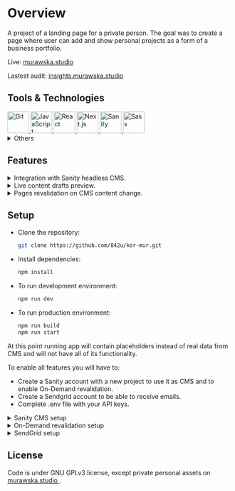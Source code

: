 # Overview

A project of a landing page for a private person. The goal was to create a page where user can add and show personal projects as a form of a business portfolio.

Live:
<a href="https://www.murawska.studio/" target="_blank">
murawska.studio
</a>

Lastest audit:
<a href="https://www.insights.murawska.studio/" target="_blank">
insights.murawska.studio
</a>

## Tools & Technologies

<a href="https://git-scm.com/" target="_blank">
 <img height="48" width="48" src="https://cdn.jsdelivr.net/gh/devicons/devicon@latest/icons/git/git-original.svg" alt="Git" />
</a>
<a href="https://developer.mozilla.org/en-US/docs/Web/JavaScript" target="_blank">
 <img height="48" width="48" src="https://cdn.jsdelivr.net/gh/devicons/devicon@latest/icons/javascript/javascript-plain.svg" alt="JavaScript" />
</a>
<a href="https://react.dev/" target="_blank">
 <img height="48" width="48" src="https://cdn.jsdelivr.net/gh/devicons/devicon@latest/icons/react/react-original.svg" alt="React" />
</a>
<a href="https://nextjs.org/" target="_blank">
 <img height="48" width="48" src="https://cdn.jsdelivr.net/gh/devicons/devicon@latest/icons/nextjs/nextjs-plain.svg" alt="Next.js" />
</a>
<a href="https://www.sanity.io/" target="_blank">
 <img height="48" width="48" src="https://cdn.jsdelivr.net/gh/devicons/devicon@latest/icons/sanity/sanity-plain.svg" alt="Sanity" />
</a>
<a href="https://sass-lang.com/" target="_blank">
 <img height="48" width="48" src="https://cdn.jsdelivr.net/gh/devicons/devicon@latest/icons/sass/sass-original.svg" alt="Sass" />
</a>

<details>
    <summary>Others</summary>
    <table>
        <thead>
            <tr>
                <th></th>
                <th>Tool</th>
                <th>Used for</th>
            </tr>
        </thead>
        <tbody>
            <tr>
                <td>
                    <a href="https://github.com/" target="_blank"><img height="32" width="32" src="https://cdn.jsdelivr.net/gh/devicons/devicon@latest/icons/github/github-original.svg" alt="GitHub"/></a>
                </td>
                <td>GitHub</td>
                <td>project management and maintenance, CI/CD</td>
            </tr>
            <tr>
                <td>
                    <a href="https://unlighthouse.dev/" target="_blank"><img height="32" width="32" src="https://unlighthouse.dev/logo-light.svg" alt="Unlighthouse" /></a>
                </td>
                <td>Unlighthouse</td>
                <td>quality assurance</td>
            </tr>
            <tr>
                <td>
                    <a href="https://www.figma.com/" target="_blank"><img height="32" width="32" src="https://cdn.jsdelivr.net/gh/devicons/devicon@latest/icons/figma/figma-original.svg" alt="Figma" /></a>
                </td>
                <td>
                    Figma
                </td>
                <td>
                    design, assets, prototyping, wireframing
                    <details>
                        <table>
                            <thead>
                                <tr>
                                    <th>Screen Size</th>
                                    <th></th>
                                    <th></th>
                                </tr>
                            </thead>
                            <tbody>
                                <tr>
                                    <td>Mobile</td>
                                    <td>
                                        <a href="https://www.figma.com/file/T9dJa9ck29CvkLH5yA1CcU/kor-mur-Wireframes?node-id=35%3A477&t=3LtvFHsMaSQbzBul-1">Wireframe</a>
                                    </td>
                                    <td>
                                        <a href="https://www.figma.com/proto/T9dJa9ck29CvkLH5yA1CcU/kor-mur-Wireframes?node-id=1-2&scaling=scale-down&page-id=0%3A1&starting-point-node-id=1%3A2">Prototype</a>
                                    </td>
                                </tr>
                                <tr>
                                    <td>Tablet</td>
                                    <td>
                                        <a href="https://www.figma.com/file/T9dJa9ck29CvkLH5yA1CcU/kor-mur-Wireframes?node-id=123%3A910&t=3LtvFHsMaSQbzBul-1">Wireframe</a>
                                    </td>
                                    <td>
                                        <a href="https://www.figma.com/proto/T9dJa9ck29CvkLH5yA1CcU/kor-mur-Wireframes?node-id=123-1028&scaling=scale-down&page-id=123%3A908&starting-point-node-id=123%3A1028">Prototype</a>
                                    </td>
                                </tr>
                                <tr>
                                    <td>Desktop</td>
                                    <td>
                                        <a href="https://www.figma.com/design/T9dJa9ck29CvkLH5yA1CcU/kor-mur-wireframes?node-id=165%3A570&t=3g16CT5J7dtwYLNs-1">Wireframe</a>
                                    </td>
                                    <td>
                                        <a href="https://www.figma.com/proto/T9dJa9ck29CvkLH5yA1CcU/kor-mur-wireframes?node-id=165-689&t=6Ol4xmG1IZFvpA83-1&scaling=scale-down&page-id=123%3A909&starting-point-node-id=165%3A689">Prototype</a>
                                    </td>
                                </tr>
                                <tr>
                                    <a href="https://www.figma.com/file/7MlMZr0CoRwcLto6aAkac9/kor-mur-design?node-id=19-3">Color palette</a>
                                </tr>
                            </tbody>
                        </table>
                    </details>
                </td>
            </tr>
            <tr>
                <td>
                    <a href="https://www.atlassian.com/software/jira" target="_blank"><img height="32" width="32" src="https://cdn.jsdelivr.net/gh/devicons/devicon@latest/icons/jira/jira-original.svg" alt="Jira" /></a>
                </td>
                <td>Jira</td>
                <td>
                    project management and maintenance
                </td>
            </tr>
            <tr>
                <td>
                    <a href="https://jestjs.io/" target="_blank"><img height="32" width="32" src="https://cdn.jsdelivr.net/gh/devicons/devicon@latest/icons/jest/jest-plain.svg" alt="Jest" /></a>
                </td>
                <td>Jest</td>
                <td>
                    code testing and quality assurance
                </td>
            </tr>
            <tr>
                <td>
                    <a href="https://testing-library.com/" target="_blank"><img height="32" width="32" src="https://testing-library.com/img/octopus-128x128.png" alt="Testing Library" /></a>
                </td>
                <td>Testing Library</td>
                <td>
                    code testing and quality assurance
                </td>
            </tr>
            <tr>
                <td>
                    <a href="https://eslint.org/" target="_blank"><img height="32" width="32" src="https://www.svgrepo.com/show/353709/eslint.svg" alt="ESlint" /></a>
                </td>
                <td>ESLint</td>
                <td>code linting</td>
            </tr>
            <tr>
                <td>
                    <a href="https://prettier.io/" target="_blank"><img height="32" width="32" src="https://www.svgrepo.com/show/354208/prettier.svg" alt="Prettier" /></a>
                </td>
                <td>Prettier</td>
                <td>code formatting</td>
            </tr>
            <tr>
                <td>
                    <a href="https://stylelint.io/" target="_blank"><img height="32" width="32" src="https://www.svgrepo.com/show/354405/stylelint.svg" alt="Stylelint" /></a>
                </td>
                <td>Stylelint</td>
                <td>code formatting</td>
            </tr>
            <tr>
                <td>
                    <a href="https://www.apollographql.com/" target="_blank"><img height="32" width="32" src="https://www.svgrepo.com/show/305728/apollographql.svg" alt="Apollo GraphQL" /></a>
                </td>
                <td>Apollo</td>
                <td>GraphQL client</td>
            </tr>
            <tr>
                <td>
                    <a href="https://www.framer.com/motion/" target="_blank"><img height="32" width="32" src="https://cdn.jsdelivr.net/gh/devicons/devicon@latest/icons/framermotion/framermotion-original.svg" alt="Framer Motion" /></a>
                </td>
                <td>Framer Motion</td>
                <td>animations</td>
            </tr>
            <tr>
                <td>
                    <a href="https://ngrok.com/" target="_blank"><img height="32" width="32" src="https://assets-global.website-files.com/63ed4bc7a4b189da942a6b8c/6411ffa0b395a44345ed2b1a_Frame%201.svg" alt="ngrok" /></a>
                </td>
                <td>ngrok</td>
                <td>local environment tunneling and webhook testing</td>
            </tr>
            <tr>
                <td>
                    <a href="https://sendgrid.com/" target="_blank"><img height="32" width="32" src="https://sendgrid.com/content/dam/sendgrid/global/en/7_company/brand/Twilio-Logo-Product-SendGrid-Icon-RGB%201.png/_jcr_content/renditions/compressed-original.webp" alt="SendGrid" /></a>
                </td>
                <td>SendGrid</td>
                <td>email service</td>
            </tr>
        </tbody>
    </table>
</details>

## Features

<details>
    <summary>Integration with Sanity headless CMS.</summary>

To minimize the developer interference in adding and managing new content on the page, and to give the user a clear and easy way to do that on his own, Sanity CMS was used.

The user has an administration panel under the `/studio` path in which he can manage content on the page such as projects, assets, etc.

[Video.webm](https://github.com/842u/kor-mur/assets/23544888/1cbdaa91-a68c-4c90-9d7b-55e5c49a19f4)

</details>

<details>
    <summary>Live content drafts preview.</summary>

The user can see how content changes will look without the need to deploy those to production.

This can be done inside the studio.

[Video_2.webm](https://github.com/842u/kor-mur/assets/23544888/552a3bd8-fab6-4e59-832a-b42c32ec9de9)

Or just by hitting the `/api/enable-draft` endpoint.

[Video_3.webm](https://github.com/842u/kor-mur/assets/23544888/b7955cd6-6c78-438b-a051-9efba73dcd29)

</details>

<details>
    <summary>Pages revalidation on CMS content change.</summary>

To not have to deploy the whole application every time content changes, and to ensure site performance, there is integration with Sanity webhooks.

When content changes, webhook will send info payload to the `/api/revalidate` endpoint, and then the server will generate necessary, new static files with fresh data.

</details>

## Setup

- Clone the repository:
  ```bash
  git clone https://github.com/842u/kor-mur.git
  ```
- Install dependencies:
  ```bash
  npm install
  ```
- To run development environment:
  ```bash
  npm run dev
  ```
- To run production environment:
  ```bash
  npm run build
  npm run start
  ```

At this point running app will contain placeholders instead of real data from CMS and will not have all of its functionality.

To enable all features you will have to:

- Create a Sanity account with a new project to use it as CMS and to enable On-Demand revalidation.
- Create a Sendgrid account to be able to receive emails.
- Complete .env file with your API keys.

<details>
  <summary>Sanity CMS setup</summary>

- Create "production" and "development" datasets in your Sanity project.
- Complete .env with the dataset name you want to use.
- Complete .env with your Sanity project ID.
- Complete .env with your Sanity GraphQL endpoint for your project.

  `https://<yourProjectId>.api.sanity.io/v1/graphql/<dataset>/default`

- Deploy GraphQL API:

  ```bash
  npx sanity graphql deploy
  ```

- Add your hosts to CORS origins in Sanity project.

  e.g. `http://localhost:3000` for development

  e.g. `https://www.your.domain` for production

- Enter studio to add content.

  e.g. `http://localhost:3000/studio`

</details>

<details>
  <summary>On-Demand revalidation setup</summary>

To be able to revalidate routes in production on content change you will have to set up Sanity webhooks.

- Create a new webhook in Sanity project.
- Add the URL to the revalidation api endpoint.

  e.g. `https://www.your.domain/api/revalidate`

- Select "production" dataset.
- Select webhook trigger on Create, Update, Delete.
- Set Filter to:
  ```
  _type in ['heroSectionSettings', 'mottoSectionSettings', 'featuredProjectsSectionSettings', 'contactSectionSettings', 'aboutSectionSettings', 'tag', 'project']
  ```
- Set Projection to:
  ```
  {
  _type,
  _id,
  "operationType": delta::operation(),
  "projectSlug": slug.current,
  "tagsSlugsBefore": before().tags[]->slug.current,
  "tagsSlugsAfter": after().tags[]->slug.current,
  }
  ```
- Create a secret for webhook and add it to your .env.

  </details>

<details>
  <summary>SendGrid setup</summary>

- Authenticate your Sender Identity on SendGrid.
- Complete .env with your SendGrid Sender email.
- Complete .env with recipent email.

</details>

## License

Code is under GNU GPLv3 license, except private personal assets on <a href="https://www.murawska.studio/" target="_blank">
murawska.studio
</a>.
